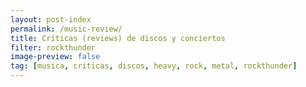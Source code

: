 ```yaml
---
layout: post-index
permalink: /music-review/
title: Críticas (reviews) de discos y conciertos
filter: rockthunder
image-preview: false
tag: [musica, criticas, discos, heavy, rock, metal, rockthunder]
---
```

